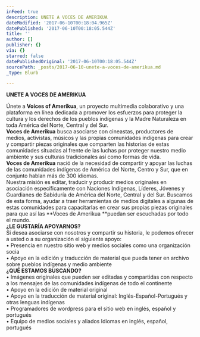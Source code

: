 ```yaml
---
inFeed: true
description: UNETE A VOCES DE AMERIKUA
dateModified: '2017-06-10T00:18:04.965Z'
datePublished: '2017-06-10T00:18:05.544Z'
title: ''
author: []
publisher: {}
via: {}
starred: false
datePublishedOriginal: '2017-06-10T00:18:05.544Z'
sourcePath: _posts/2017-06-10-unete-a-voces-de-amerikua.md
_type: Blurb

---
```

**UNETE A VOCES DE AMERIKUA**

Únete a **Voices of Amerikua**, un proyecto multimedia colaborativo y una plataforma en línea dedicada a promover los esfuerzos para proteger la cultura y los derechos de los pueblos indígenas y la Madre Naturaleza en toda América del Norte, Central y del Sur.  
**Voces de Amerikua** busca asociarse con cineastas, productores de medios, activistas, músicos y las propias comunidades indígenas para crear y compartir piezas originales que comparten las historias de estas comunidades situadas al frente de las luchas por proteger nuestro medio ambiente y sus culturas tradicionales así como formas de vida.  
**Voces de Amerikua** nació de la necesidad de compartir y apoyar las luchas de las comunidades indígenas de América del Norte, Centro y Sur, que en conjunto  hablan más de 300 idiomas.  
Nuestra misión es editar, traducir y producir medios originales en asociación específicamente con Naciones Indígenas, Líderes, Jóvenes y Guardianes de Sabiduría de América del Norte, Central y del Sur. Buscamos de esta forma, ayudar a traer herramientas de medios digitales a algunas de estas comunidades para capacitarlas en crear sus propias piezas originales para que así las **Voces de Amerikua **puedan ser escuchadas por todo el mundo.  
**¿LE GUSTARÍA APOYARNOS?**  
Si desea asociarse con nosotros y compartir su historia, le podemos ofrecer a usted o a su organización el siguiente apoyo:  
• Presencia en nuestro sitio web y medios sociales como una organización socia  
• Apoyo en la edición y traducción de material que pueda tener en archivo sobre pueblos indígenas y medio ambiente  
**¿QUÉ ESTAMOS BUSCANDO?**  
• Imágenes originales que pueden ser editadas y compartidas con respecto a los mensajes de las comunidades indígenas de todo el continente  
• Apoyo en la edición de material original  
• Apoyo en la traducción de material original: Inglés-Español-Portugués y otras lenguas indígenas  
• Programadores de wordpress para el sitio web en inglés, español y portugués  
• Equipo de medios sociales y aliados Idiomas en inglés, español, portugués